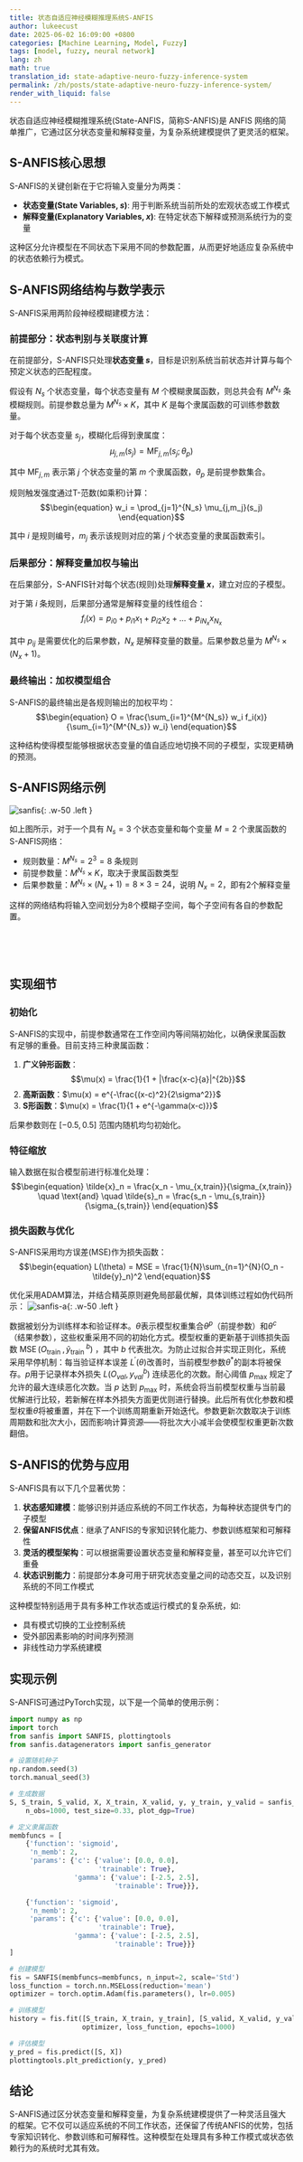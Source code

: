 ```yaml
---
title: 状态自适应神经模糊推理系统S-ANFIS
author: lukeecust
date: 2025-06-02 16:09:00 +0800
categories: [Machine Learning, Model, Fuzzy]
tags: [model, fuzzy, neural network]
lang: zh
math: true
translation_id: state-adaptive-neuro-fuzzy-inference-system
permalink: /zh/posts/state-adaptive-neuro-fuzzy-inference-system/
render_with_liquid: false
---
```



状态自适应神经模糊推理系统(State-ANFIS，简称S-ANFIS)是 ANFIS 网络的简单推广，它通过区分状态变量和解释变量，为复杂系统建模提供了更灵活的框架。

## S-ANFIS核心思想

S-ANFIS的关键创新在于它将输入变量分为两类：

- **状态变量(State Variables, $s$)**: 用于判断系统当前所处的宏观状态或工作模式
- **解释变量(Explanatory Variables, $x$)**: 在特定状态下解释或预测系统行为的变量

这种区分允许模型在不同状态下采用不同的参数配置，从而更好地适应复杂系统中的状态依赖行为模式。

## S-ANFIS网络结构与数学表示

S-ANFIS采用两阶段神经模糊建模方法：

### 前提部分：状态判别与关联度计算

在前提部分，S-ANFIS只处理**状态变量 $s$**，目标是识别系统当前状态并计算与每个预定义状态的匹配程度。

假设有 $N_s$ 个状态变量，每个状态变量有 $M$ 个模糊隶属函数，则总共会有 $M^{N_s}$ 条模糊规则。前提参数总量为 $M^{N_s} \times K$，其中 $K$ 是每个隶属函数的可训练参数数量。

对于每个状态变量 $s_j$，模糊化后得到隶属度：
$$\begin{equation}
   \mu_{j,m}(s_j) = \text{MF}_{j,m}(s_j; \theta_p)
\end{equation}$$

其中 $\text{MF}_{j,m}$ 表示第 $j$ 个状态变量的第 $m$ 个隶属函数，$\theta_p$ 是前提参数集合。

规则触发强度通过T-范数(如乘积)计算：
$$\begin{equation}
   w_i = \prod_{j=1}^{N_s} \mu_{j,m_j}(s_j)
\end{equation}$$

其中 $i$ 是规则编号，$m_j$ 表示该规则对应的第 $j$ 个状态变量的隶属函数索引。

### 后果部分：解释变量加权与输出

在后果部分，S-ANFIS针对每个状态(规则)处理**解释变量 $x$**，建立对应的子模型。

对于第 $i$ 条规则，后果部分通常是解释变量的线性组合：
$$\begin{equation}
   f_i(x) = p_{i0} + p_{i1}x_1 + p_{i2}x_2 + ... + p_{iN_x}x_{N_x}
\end{equation}$$

其中 $p_{ij}$ 是需要优化的后果参数，$N_x$ 是解释变量的数量。后果参数总量为 $M^{N_s} \times (N_x+1)$。

### 最终输出：加权模型组合

S-ANFIS的最终输出是各规则输出的加权平均：
$$\begin{equation}
  O = \frac{\sum_{i=1}^{M^{N_s}} w_i f_i(x)}{\sum_{i=1}^{M^{N_s}} w_i}
\end{equation}$$

这种结构使得模型能够根据状态变量的值自适应地切换不同的子模型，实现更精确的预测。

## S-ANFIS网络示例
![sanfis](https://lukeecust.github.io/blog/assets/images/2025-06-02-state-adaptive-neuro-fuzzy-inference-system/sanfis_architecture.png){: .w-50 .left }


如上图所示，对于一个具有 $N_s=3$ 个状态变量和每个变量 $M=2$ 个隶属函数的S-ANFIS网络：

- 规则数量：$M^{N_s} = 2^3 = 8$ 条规则
- 前提参数量：$M^{N_s} \times K$，取决于隶属函数类型
- 后果参数量：$M^{N_s} \times (N_x+1) = 8 \times 3 = 24$，说明 $N_x = 2$，即有2个解释变量

这样的网络结构将输入空间划分为8个模糊子空间，每个子空间有各自的参数配置。

<br><br><br>

## 实现细节

### 初始化

S-ANFIS的实现中，前提参数通常在工作空间内等间隔初始化，以确保隶属函数有足够的重叠。目前支持三种隶属函数：

1. **广义钟形函数**：$$\mu(x) = \frac{1}{1 + |\frac{x-c}{a}|^{2b}}$$
2. **高斯函数**：$\mu(x) = e^{-\frac{(x-c)^2}{2\sigma^2}}$
3. **S形函数**：$\mu(x) = \frac{1}{1 + e^{-\gamma(x-c)}}$

后果参数则在 $[-0.5, 0.5]$ 范围内随机均匀初始化。

### 特征缩放

输入数据在拟合模型前进行标准化处理：
$$\begin{equation}
  \tilde{x}_n = \frac{x_n - \mu_{x,train}}{\sigma_{x,train}} \quad \text{and} \quad \tilde{s}_n = \frac{s_n - \mu_{s,train}}{\sigma_{s,train}}
\end{equation}$$


###  损失函数与优化

S-ANFIS采用均方误差(MSE)作为损失函数：
$$\begin{equation}
  L(\theta) = MSE = \frac{1}{N}\sum_{n=1}^{N}(O_n - \tilde{y}_n)^2
\end{equation}$$

优化采用ADAM算法，并结合精英原则避免局部最优解，具体训练过程如伪代码所示：
![sanfis-a](https://lukeecust.github.io/blog/assets/images/2025-06-02-state-adaptive-neuro-fuzzy-inference-system/lenha.al1-p8-lenha-large.png){: .w-50 .left }

数据被划分为训练样本和验证样本。$\theta$表示模型权重集合$\theta^p$（前提参数）和$\theta^c$ （结果参数），这些权重采用不同的初始化方式。模型权重的更新基于训练损失函数 $\operatorname{MSE}\left(O_{\text {train }}, \tilde{y}_{\text {train }}^b\right)$ ，其中 $b$ 代表批次。为防止过拟合并实现正则化，系统采用早停机制：每当验证样本误差 $L^{\prime}(\theta)$改善时，当前模型参数$\theta^*$的副本将被保存。$p$用于记录样本外损失 $L\left(O_{v a l}, y_{v a l}^b\right)$ 连续恶化的次数。耐心阈值 $p_{\max }$ 规定了允许的最大连续恶化次数。当 $p$ 达到 $p_{\max }$ 时，系统会将当前模型权重与当前最优解进行比较，若新解在样本外损失方面更优则进行替换。此后所有优化参数和模型权重$\theta$将被重置，并在下一个训练周期重新开始迭代。参数更新次数取决于训练周期数和批次大小，因而影响计算资源——将批次大小减半会使模型权重更新次数翻倍。


## S-ANFIS的优势与应用

S-ANFIS具有以下几个显著优势：

1. **状态感知建模**：能够识别并适应系统的不同工作状态，为每种状态提供专门的子模型
2. **保留ANFIS优点**：继承了ANFIS的专家知识转化能力、参数训练框架和可解释性
3. **灵活的模型架构**：可以根据需要设置状态变量和解释变量，甚至可以允许它们重叠
4. **状态识别能力**：前提部分本身可用于研究状态变量之间的动态交互，以及识别系统的不同工作模式

这种模型特别适用于具有多种工作状态或运行模式的复杂系统，如:
- 具有模式切换的工业控制系统
- 受外部因素影响的时间序列预测
- 非线性动力学系统建模

## 实现示例

S-ANFIS可通过PyTorch实现，以下是一个简单的使用示例：

```python
import numpy as np
import torch
from sanfis import SANFIS, plottingtools
from sanfis.datagenerators import sanfis_generator

# 设置随机种子
np.random.seed(3)
torch.manual_seed(3)

# 生成数据
S, S_train, S_valid, X, X_train, X_valid, y, y_train, y_valid = sanfis_generator.gen_data_ts(
    n_obs=1000, test_size=0.33, plot_dgp=True)

# 定义隶属函数
membfuncs = [
    {'function': 'sigmoid',
     'n_memb': 2,
     'params': {'c': {'value': [0.0, 0.0],
                      'trainable': True},
                'gamma': {'value': [-2.5, 2.5],
                          'trainable': True}}},

    {'function': 'sigmoid',
     'n_memb': 2,
     'params': {'c': {'value': [0.0, 0.0],
                      'trainable': True},
                'gamma': {'value': [-2.5, 2.5],
                          'trainable': True}}}
]

# 创建模型
fis = SANFIS(membfuncs=membfuncs, n_input=2, scale='Std')
loss_function = torch.nn.MSELoss(reduction='mean')
optimizer = torch.optim.Adam(fis.parameters(), lr=0.005)

# 训练模型
history = fis.fit([S_train, X_train, y_train], [S_valid, X_valid, y_valid],
                  optimizer, loss_function, epochs=1000)

# 评估模型
y_pred = fis.predict([S, X])
plottingtools.plt_prediction(y, y_pred)
```

## 结论

S-ANFIS通过区分状态变量和解释变量，为复杂系统建模提供了一种灵活且强大的框架。它不仅可以适应系统的不同工作状态，还保留了传统ANFIS的优势，包括专家知识转化、参数训练和可解释性。这种模型在处理具有多种工作模式或状态依赖行为的系统时尤其有效。
